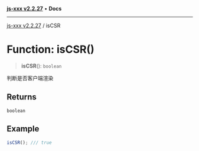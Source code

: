 [**js-xxx v2.2.27**](../README.md) • **Docs**

***

[js-xxx v2.2.27](../README.md) / isCSR

# Function: isCSR()

> **isCSR**(): `boolean`

判断是否客户端渲染

## Returns

`boolean`

## Example

```ts
isCSR(); /// true
```
